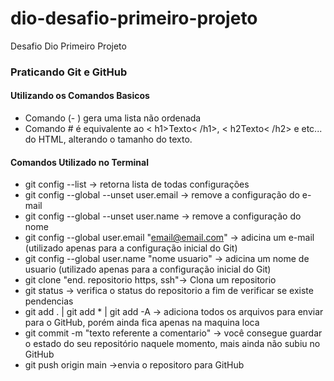 # dio-desafio-primeiro-projeto
Desafio Dio Primeiro Projeto

### Praticando Git e GitHub

#### Utilizando os Comandos Basicos
- Comando (- ) gera uma lista não ordenada
- Comando # é equivalente ao < h1>Texto< /h1>, < h2Texto< /h2> e etc... do HTML, alterando o tamanho do texto. 

#### Comandos Utilizado no Terminal
- git config --list -> retorna lista de todas configurações
- git config --global --unset user.email -> remove a configuração do e-mail
- git config --global --unset user.name  -> remove a configuração do nome
- git config --global user.email "email@email.com" -> adicina um e-mail (utilizado apenas para a configuração inicial do Git)
- git config --global user.name "nome usuario" -> adicina um nome de usuario (utilizado apenas para a configuração inicial do Git)
- git clone  "end. repositorio https, ssh"-> Clona um repositorio
- git status -> verifica o status do repositorio a fim de verificar se existe pendencias
- git add . | git add * | git add -A -> adiciona todos os arquivos para enviar para o GitHub, porém ainda fica apenas na maquina loca
- git commit -m "texto referente a comentario" -> você consegue guardar o estado do seu repositório naquele momento, mais ainda não subiu no GitHub
- git push origin main ->envia o repositoro para GitHub
